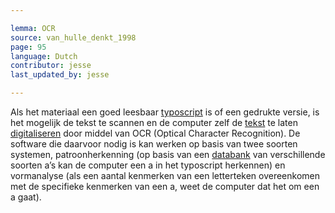 ```yaml
---

lemma: OCR
source: van_hulle_denkt_1998
page: 95
language: Dutch
contributor: jesse
last_updated_by: jesse

---
```

Als het materiaal een goed leesbaar [typoscript](typescript.html) is of een gedrukte versie, is het mogelijk de tekst te scannen en de computer zelf de [tekst](text.html) te laten [digitaliseren](digitization.html) door middel van OCR (Optical Character Recognition). De software die daarvoor nodig is kan werken op basis van twee soorten systemen, patroonherkenning (op basis van een [databank](database.html) van verschillende soorten a’s kan de computer een a in het typoscript herkennen) en vormanalyse (als een aantal kenmerken van een letterteken overeenkomen met de specifieke kenmerken van een a, weet de computer dat het om een a gaat).
